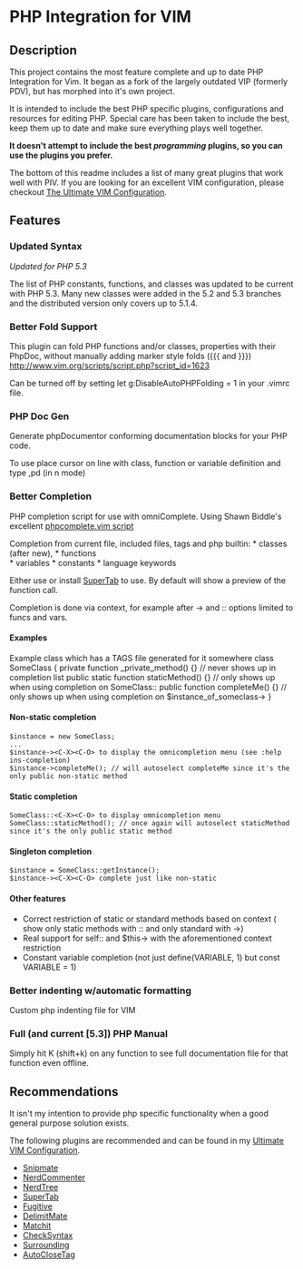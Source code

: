 # PHP Integration for VIM

## Description 
This project contains the most feature complete and up to date PHP Integration for Vim. 
It began as a fork of the largely outdated VIP (formerly PDV), but has morphed into it's own project. 

It is intended to include the best PHP specific plugins, configurations and resources for editing PHP. 
Special care has been taken to include the best, keep them up to date and make sure everything plays well together.

__It doesn't attempt to include the best _programming_ plugins, so you can use the plugins you prefer.__

The bottom of this readme includes a list of many great plugins that work well with PIV. 
If you are looking for an excellent VIM configuration, please checkout [The Ultimate VIM Configuration](http://spf13.com/post/ultimate-vim-config).

## Features

### Updated Syntax
_Updated for PHP 5.3_

The list of PHP constants, functions, and classes was updated to be current with PHP 5.3.
Many new classes were added in the 5.2 and 5.3 branches and the distributed version only covers up
to 5.1.4. 

### Better Fold Support
This plugin can fold PHP functions and/or classes, properties with their PhpDoc, 
without manually adding marker style folds ({{{ and }}})
http://www.vim.org/scripts/script.php?script_id=1623

Can be turned off by setting 
    let g:DisableAutoPHPFolding = 1
in your .vimrc file.

### PHP Doc Gen
Generate phpDocumentor conforming documentation blocks for your PHP code. 

To use place cursor on line with class, function or variable definition and type ,pd (in n mode)

### Better Completion
PHP completion script for use with omniComplete. 
Using Shawn Biddle's excellent [phpcomplete.vim script](http://www.vim.org/scripts/script.php?script_id=3171)

Completion from current file, included files, tags and php builtin:
	* classes (after new), 
	* functions  
	* variables
	* constants 
	* language keywords 

Either use <C-X><C-O> or install [SuperTab](http://www.vim.org/scripts/script.php?script_id=1643) to use.
By default will show a preview of the function call.

Completion is done via context, for example after -> and :: options limited to funcs and vars.

#### Examples
Example class which has a TAGS file generated for it somewhere 
    class SomeClass { 
      private function _private_method() {} // never shows up in completion list 
      public static function staticMethod() {} // only shows up when using completion on SomeClass::<C-X><C-O> 
      public function completeMe() {} // only shows up when using completion on $instance_of_someclass-><C-X><C-O> 
    } 

#### Non-static completion
    $instance = new SomeClass; 
    ... 
    $instance-><C-X><C-O> to display the omnicompletion menu (see :help ins-completion) 
    $instance->completeMe(); // will autoselect completeMe since it's the only public non-static method 

#### Static completion
    SomeClass::<C-X><C-O> to display omnicompletion menu 
    SomeClass::staticMethod(); // once again will autoselect staticMethod since it's the only public static method 

#### Singleton completion
    $instance = SomeClass::getInstance(); 
    $instance-><C-X><C-O> complete just like non-static 

#### Other features
* Correct restriction of static or standard methods based on context ( show only static methods with :: and only standard with ->) 
* Real support for self:: and $this-> with the aforementioned context restriction 
* Constant variable completion (not just define(VARIABLE, 1) but const VARIABLE = 1) 

### Better indenting w/automatic formatting
Custom php indenting file for VIM

### Full (and current [5.3]) PHP Manual
Simply hit K (shift+k) on any function to see full documentation file for that function even offline.

## Recommendations
It isn't my intention to provide php specific functionality when a good general purpose solution exists.

The following plugins are recommended and can be found in my [Ultimate VIM Configuration](http://spf13.com/post/ultimate-vim-config).

 * [Snipmate](http://github.com/msanders/snipmate.vim)
 * [NerdCommenter](http://github.com/scrooloose/nerdcommenter.git)
 * [NerdTree](http://github.com/scrooloose/nerdtree)
 * [SuperTab](http://www.vim.org/scripts/script.php?script_id=1643)
 * [Fugitive](http://github.com/tpope/vim-fugitive.git)
 * [DelimitMate](http://github.com/Raimondi/delimitMate)
 * [Matchit](http://www.vim.org/scripts/script.php?script_id=39)
 * [CheckSyntax](http://www.vim.org/scripts/script.php?script_id=1431)
 * [Surrounding](http://github.com/msanders/vim-files/blob/master/plugin/surrounding.vim)
 * [AutoCloseTag](http://www.vim.org/scripts/script.php?script_id=2591)
